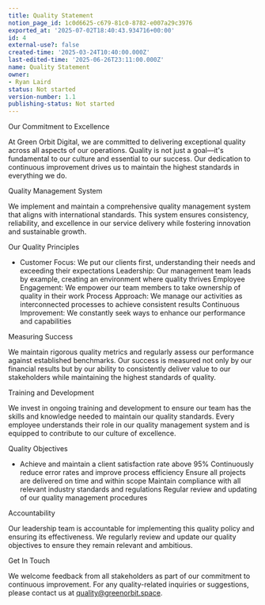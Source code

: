 ```yaml
---
title: Quality Statement
notion_page_id: 1c0d6625-c679-81c0-8782-e007a29c3976
exported_at: '2025-07-02T18:40:43.934716+00:00'
id: 4
external-use?: false
created-time: '2025-03-24T10:40:00.000Z'
last-edited-time: '2025-06-26T23:11:00.000Z'
name: Quality Statement
owner:
- Ryan Laird
status: Not started
version-number: 1.1
publishing-status: Not started
---
```


Our Commitment to Excellence

At Green Orbit Digital, we are committed to delivering exceptional quality across all aspects of our operations. Quality is not just a goal—it's fundamental to our culture and essential to our success. Our dedication to continuous improvement drives us to maintain the highest standards in everything we do.

Quality Management System

We implement and maintain a comprehensive quality management system that aligns with international standards. This system ensures consistency, reliability, and excellence in our service delivery while fostering innovation and sustainable growth.

Our Quality Principles

- Customer Focus: We put our clients first, understanding their needs and exceeding their expectations
 Leadership: Our management team leads by example, creating an environment where quality thrives
 Employee Engagement: We empower our team members to take ownership of quality in their work
 Process Approach: We manage our activities as interconnected processes to achieve consistent results
 Continuous Improvement: We constantly seek ways to enhance our performance and capabilities

Measuring Success

We maintain rigorous quality metrics and regularly assess our performance against established benchmarks. Our success is measured not only by our financial results but by our ability to consistently deliver value to our stakeholders while maintaining the highest standards of quality.

Training and Development

We invest in ongoing training and development to ensure our team has the skills and knowledge needed to maintain our quality standards. Every employee understands their role in our quality management system and is equipped to contribute to our culture of excellence.

Quality Objectives

- Achieve and maintain a client satisfaction rate above 95%
 Continuously reduce error rates and improve process efficiency
 Ensure all projects are delivered on time and within scope
 Maintain compliance with all relevant industry standards and regulations
 Regular review and updating of our quality management procedures

Accountability

Our leadership team is accountable for implementing this quality policy and ensuring its effectiveness. We regularly review and update our quality objectives to ensure they remain relevant and ambitious.

Get In Touch

We welcome feedback from all stakeholders as part of our commitment to continuous improvement. For any quality-related inquiries or suggestions, please contact us at quality@greenorbit.space.

<!-- Unsupported block type: divider -->